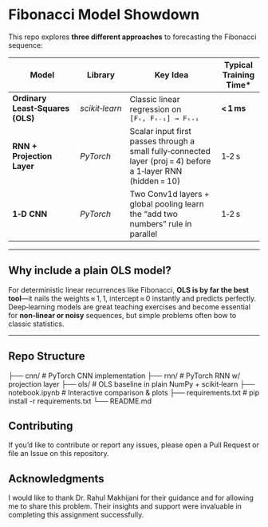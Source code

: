 # Fibonacci Model Showdown

This repo explores **three different approaches** to forecasting the Fibonacci sequence:

| Model | Library | Key Idea | Typical Training Time* |
|-------|---------|----------|-------------------------|
| **Ordinary Least‑Squares (OLS)** | *scikit‑learn* | Classic linear regression on `[Fₜ, Fₜ₋₁] → Fₜ₊₁` | **\< 1 ms** |
| **RNN + Projection Layer** | *PyTorch* | Scalar input first passes through a small fully‑connected layer (proj = 4) before a 1‑layer RNN (hidden = 10) | 1‑2 s |
| **1‑D CNN** | *PyTorch* | Two Conv1d layers + global pooling learn the “add two numbers” rule in parallel | 1‑2 s |

---

## Why include a plain OLS model?

For deterministic linear recurrences like Fibonacci, **OLS is by far the best tool**—it nails the weights ≈ 1, 1, intercept ≈ 0 instantly and predicts perfectly.  
Deep‑learning models are great teaching exercises and become essential for **non‑linear or noisy** sequences, but simple problems often bow to classic statistics.

---

## Repo Structure

├── cnn/ # PyTorch CNN implementation
├── rnn/ # PyTorch RNN w/ projection layer
├── ols/ # OLS baseline in plain NumPy + scikit‑learn
├── notebook.ipynb # Interactive comparison & plots
├── requirements.txt # pip install -r requirements.txt
└── README.md

## Contributing
If you’d like to contribute or report any issues, please open a Pull Request or file an Issue on this repository.
## Acknowledgments
I would like to thank Dr. Rahul Makhijani for their guidance and for allowing me to share this problem. Their insights and support were invaluable in completing this assignment successfully.
